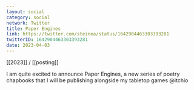 ```yaml
---
layout: social
category: social
network: Twitter
title: Paper Engines
link: https://twitter.com/steinea/status/1642904463303393281
twitterID: 1642904463303393281
date: 2023-04-03
---
```


[[2023]] / [[posting]]

I am quite excited to announce Paper Engines, a new series of poetry chapbooks that I will be publishing alongside my tabletop games @itchio
